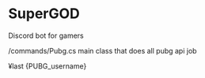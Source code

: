 # SuperGOD
Discord bot for gamers

/commands/Pubg.cs main class that does all pubg api job

¥last {PUBG_username}
